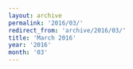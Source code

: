 ```yaml
---
layout: archive
permalink: '2016/03/'
redirect_from: 'archive/2016/03/'
title: 'March 2016'
year: '2016'
month: '03'
---
```

